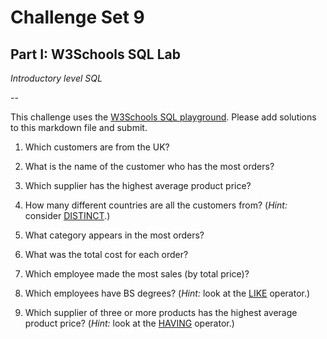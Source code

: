 # Challenge Set 9
## Part I: W3Schools SQL Lab 

*Introductory level SQL*

--

This challenge uses the [W3Schools SQL playground](http://www.w3schools.com/sql/trysql.asp?filename=trysql_select_all). Please add solutions to this markdown file and submit.

1. Which customers are from the UK?


2. What is the name of the customer who has the most orders?


3. Which supplier has the highest average product price?

4. How many different countries are all the customers from? (*Hint:* consider [DISTINCT](http://www.w3schools.com/sql/sql_distinct.asp).)


5. What category appears in the most orders?


6. What was the total cost for each order?


7. Which employee made the most sales (by total price)?


8. Which employees have BS degrees? (*Hint:* look at the [LIKE](http://www.w3schools.com/sql/sql_like.asp) operator.)


9. Which supplier of three or more products has the highest average product price? (*Hint:* look at the [HAVING](http://www.w3schools.com/sql/sql_having.asp) operator.)

